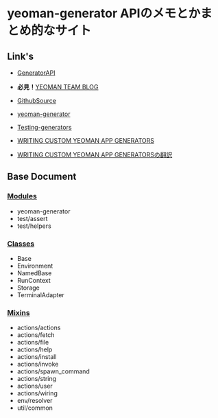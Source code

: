 
# yeoman-generator APIのメモとかまとめ的なサイト

## Link's

 + [GeneratorAPI](http://yeoman.github.io/generator/)

 + **必見！**[YEOMAN TEAM BLOG](http://yeoman.io/blog/)

 + [GithubSource](https://github.com/yeoman/generator)

 + [yeoman-generator](https://github.com/yeoman/yeoman/wiki/Generators#wiki-frequently-asked-questions)

 + [Testing-generators](https://github.com/yeoman/generator/wiki/Testing-generators)

 + [WRITING CUSTOM YEOMAN APP GENERATORS](http://yeoman.io/generators.html)

 + [WRITING CUSTOM YEOMAN APP GENERATORSの翻訳](http://qiita.com/sys1yagi/items/da002b32b6663faaa705)

## Base Document

### [Modules](https://github.com/MSakamaki/GeneratorAPI/blob/master/Module.md)

 + yeoman-generator
 + test/assert
 + test/helpers

### [Classes](https://github.com/MSakamaki/GeneratorAPI/blob/master/Classes.md)

 + Base
 + Environment
 + NamedBase
 + RunContext
 + Storage
 + TerminalAdapter

### [Mixins](https://github.com/MSakamaki/GeneratorAPI/blob/master/Mixins.md)

 + actions/actions
 + actions/fetch
 + actions/file
 + actions/help
 + actions/install
 + actions/invoke
 + actions/spawn_command
 + actions/string
 + actions/user
 + actions/wiring
 + env/resolver
 + util/common

